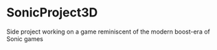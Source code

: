 # SonicProject3D
Side project working on a game reminiscent of the modern boost-era of Sonic games 
